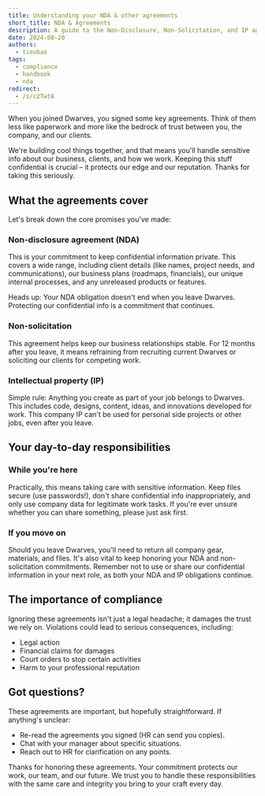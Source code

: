 ```yaml
---
title: Understanding your NDA & other agreements
short_title: NDA & Agreements
description: A guide to the Non-Disclosure, Non-Solicitation, and IP agreements you signed when joining Dwarves.
date: 2024-08-20
authors:
  - tieubao
tags:
  - compliance
  - handbook
  - nda
redirect:
  - /s/c2TwtA
---
```


When you joined Dwarves, you signed some key agreements. Think of them less like paperwork and more like the bedrock of trust between you, the company, and our clients.

We're building cool things together, and that means you'll handle sensitive info about our business, clients, and how we work. Keeping this stuff confidential is crucial – it protects our edge and our reputation. Thanks for taking this seriously.

## What the agreements cover

Let's break down the core promises you've made:

### Non-disclosure agreement (NDA)

This is your commitment to keep confidential information private. This covers a wide range, including client details (like names, project needs, and communications), our business plans (roadmaps, financials), our unique internal processes, and any unreleased products or features.

Heads up: Your NDA obligation doesn't end when you leave Dwarves. Protecting our confidential info is a commitment that continues.

### Non-solicitation

This agreement helps keep our business relationships stable. For 12 months after you leave, it means refraining from recruiting current Dwarves or soliciting our clients for competing work.

### Intellectual property (IP)

Simple rule: Anything you create as part of your job belongs to Dwarves. This includes code, designs, content, ideas, and innovations developed for work. This company IP can't be used for personal side projects or other jobs, even after you leave.

## Your day-to-day responsibilities

### While you're here

Practically, this means taking care with sensitive information. Keep files secure (use passwords!), don't share confidential info inappropriately, and only use company data for legitimate work tasks. If you're ever unsure whether you can share something, please just ask first.

### If you move on

Should you leave Dwarves, you'll need to return all company gear, materials, and files. It's also vital to keep honoring your NDA and non-solicitation commitments. Remember not to use or share our confidential information in your next role, as both your NDA and IP obligations continue.

## The importance of compliance

Ignoring these agreements isn't just a legal headache; it damages the trust we rely on. Violations could lead to serious consequences, including:

- Legal action
- Financial claims for damages
- Court orders to stop certain activities
- Harm to your professional reputation

## Got questions?

These agreements are important, but hopefully straightforward. If anything's unclear:

- Re-read the agreements you signed (HR can send you copies).
- Chat with your manager about specific situations.
- Reach out to HR for clarification on any points.

Thanks for honoring these agreements. Your commitment protects our work, our team, and our future. We trust you to handle these responsibilities with the same care and integrity you bring to your craft every day.
